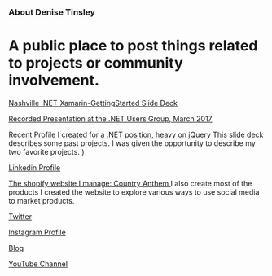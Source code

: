 ### About Denise Tinsley
# A public place to post things related to projects or community involvement.

[Nashville .NET-Xamarin-GettingStarted Slide Deck](https://docs.google.com/presentation/d/1iz26tSjvx5pR6Jg5pVy3ItZ39gYVELDR6WL0KDpVqBk/edit?usp=sharing)

[Recorded Presentation at the .NET Users Group, March 2017](https://www.youtube.com/watch?v=TOPVkyaE-GY&t=25s)


[Recent Profile I created  for a .NET position, heavy on jQuery](https://docs.google.com/presentation/d/1xREnC_4pg2lqV98ojJwYw0gY3r1eyPu_pEclAEj-ahk/edit?usp=sharing)
This slide deck describes some past projects. I was given the opportunity to describe my two favorite projects. 
)

[Linkedin Profile](https://www.linkedin.com/in/dtinsley/)

[The shopify website I manage: Country Anthem ](www.countryanthem.com) I also create most of the products I created the website to explore various ways to use social media to market products. 

[Twitter](https://twitter.com/neecetinsley)

[Instagram Profile](https://www.instagram.com/neecetinsley_333/)

[Blog](https://medium.com/@neecetinsley)

[YouTube Channel](https://www.youtube.com/channel/UC7C-Q2DZhSGpxNgU1pB5aUw)
